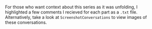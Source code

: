 For those who want context about this series as it was unfolding, I highlighted a few comments I recieved for each part as a `.txt` file. Alternatively, take a look at `ScreenshotConversations` to view images of these conversations.

